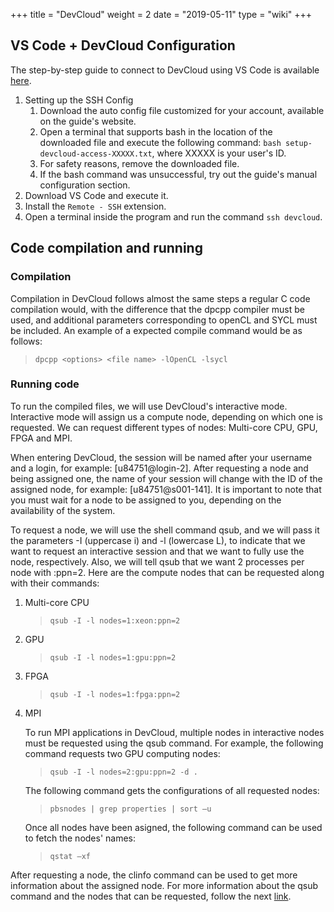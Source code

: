 +++
title = "DevCloud"
weight = 2
date = "2019-05-11"
type = "wiki"
+++

## VS Code + DevCloud Configuration

The step-by-step guide to connect to DevCloud using VS Code is available [here](https://devcloud.intel.com/oneapi/get_started/baseToolkitSamples/).

1. Setting up the SSH Config
    1. Download the auto config file customized for your account, available on the guide's website.    
    2. Open a terminal that supports bash in the location of the downloaded file and execute the following command: `bash setup-devcloud-access-XXXXX.txt`, where XXXXX is your user's ID.
    3. For safety reasons, remove the downloaded file.
    4. If the bash command was unsuccessful, try out the guide's manual configuration section.
2. Download VS Code and execute it.
3. Install the `Remote - SSH` extension.
4. Open a terminal inside the program and run the command `ssh devcloud`.


## Code compilation and running


### Compilation

Compilation in DevCloud follows almost the same steps a regular C code compilation would, with the difference that the dpcpp compiler must be used, and additional parameters corresponding to openCL and SYCL must be included. An example of a expected compile command would be as follows:

>`dpcpp <options> <file name> -lOpenCL -lsycl`

### Running code

To run the compiled files, we will use DevCloud's interactive mode. Interactive mode will assign us a compute node, depending on which one is requested. We can request different types of nodes: Multi-core CPU, GPU, FPGA and MPI.

When entering DevCloud, the session will be named after your username and a login, for example: \[u84751@login-2]. After requesting a node and being assigned one, the name of your session will change with the ID of the assigned node, for example: \[u84751@s001-141]. It is important to note that you must wait for a node to be assigned to you, depending on the availability of the system.

To request a node, we will use the shell command qsub, and we will pass it the parameters -I (uppercase i) and -l (lowercase L), to indicate that we want to request an interactive session and that we want to fully use the node, respectively. Also, we will tell qsub that we want 2 processes per node with :ppn=2. Here are the compute nodes that can be requested along with their commands:

1. Multi-core CPU
    >`qsub -I -l nodes=1:xeon:ppn=2`
2. GPU
    >`qsub -I -l nodes=1:gpu:ppn=2`
3. FPGA
    >`qsub -I -l nodes=1:fpga:ppn=2`
4. MPI

    To run MPI applications in DevCloud, multiple nodes in interactive nodes must be requested using the qsub command. For example, the following command requests two GPU computing nodes:
    >`qsub -I -l nodes=2:gpu:ppn=2 -d .` 

    The following command gets the configurations of all requested nodes:
    >`pbsnodes | grep properties | sort –u`

    Once all nodes have been asigned, the following command can be used to fetch the nodes' names:
    >`qstat –xf`

After requesting a node, the clinfo command can be used to get more information about the assigned node.
For more information about the qsub command and the nodes that can be requested, follow the next [link](https://devcloud.intel.com/oneapi/documentation/job-submission/).
